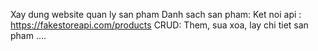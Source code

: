 Xay dung website quan ly san pham
Danh sach san pham: Ket noi api : https://fakestoreapi.com/products
CRUD: Them, sua xoa, lay chi tiet san pham
....